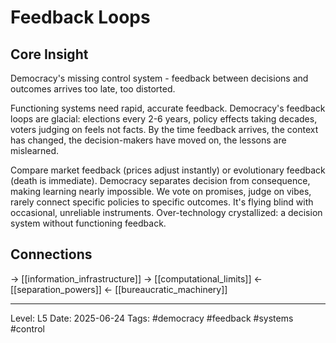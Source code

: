 # Feedback Loops

## Core Insight
Democracy's missing control system - feedback between decisions and outcomes arrives too late, too distorted.

Functioning systems need rapid, accurate feedback. Democracy's feedback loops are glacial: elections every 2-6 years, policy effects taking decades, voters judging on feels not facts. By the time feedback arrives, the context has changed, the decision-makers have moved on, the lessons are mislearned.

Compare market feedback (prices adjust instantly) or evolutionary feedback (death is immediate). Democracy separates decision from consequence, making learning nearly impossible. We vote on promises, judge on vibes, rarely connect specific policies to specific outcomes. It's flying blind with occasional, unreliable instruments. Over-technology crystallized: a decision system without functioning feedback.

## Connections
→ [[information_infrastructure]]
→ [[computational_limits]]
← [[separation_powers]]
← [[bureaucratic_machinery]]

---
Level: L5
Date: 2025-06-24
Tags: #democracy #feedback #systems #control